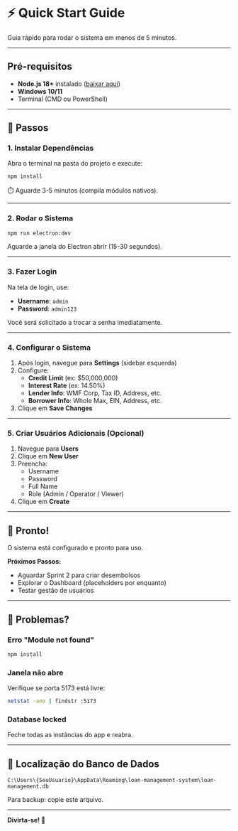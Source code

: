 # ⚡ Quick Start Guide

Guia rápido para rodar o sistema em menos de 5 minutos.

---

## Pré-requisitos

- **Node.js 18+** instalado ([baixar aqui](https://nodejs.org/))
- **Windows 10/11**
- Terminal (CMD ou PowerShell)

---

## 🚀 Passos

### 1. Instalar Dependências

Abra o terminal na pasta do projeto e execute:

```bash
npm install
```

⏱️ Aguarde 3-5 minutos (compila módulos nativos).

---

### 2. Rodar o Sistema

```bash
npm run electron:dev
```

Aguarde a janela do Electron abrir (15-30 segundos).

---

### 3. Fazer Login

Na tela de login, use:

- **Username**: `admin`
- **Password**: `admin123`

Você será solicitado a trocar a senha imediatamente.

---

### 4. Configurar o Sistema

1. Após login, navegue para **Settings** (sidebar esquerda)
2. Configure:
   - **Credit Limit** (ex: $50,000,000)
   - **Interest Rate** (ex: 14.50%)
   - **Lender Info**: WMF Corp, Tax ID, Address, etc.
   - **Borrower Info**: Whole Max, EIN, Address, etc.
3. Clique em **Save Changes**

---

### 5. Criar Usuários Adicionais (Opcional)

1. Navegue para **Users**
2. Clique em **New User**
3. Preencha:
   - Username
   - Password
   - Full Name
   - Role (Admin / Operator / Viewer)
4. Clique em **Create**

---

## 🎯 Pronto!

O sistema está configurado e pronto para uso.

**Próximos Passos:**
- Aguardar Sprint 2 para criar desembolsos
- Explorar o Dashboard (placeholders por enquanto)
- Testar gestão de usuários

---

## 🐛 Problemas?

### Erro "Module not found"
```bash
npm install
```

### Janela não abre
Verifique se porta 5173 está livre:
```bash
netstat -ano | findstr :5173
```

### Database locked
Feche todas as instâncias do app e reabra.

---

## 📍 Localização do Banco de Dados

```
C:\Users\{SeuUsuario}\AppData\Roaming\loan-management-system\loan-management.db
```

Para backup: copie este arquivo.

---

**Divirta-se! 🎉**

